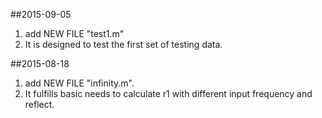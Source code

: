 ##2015-09-05
1. add NEW FILE "test1.m"
2. It is designed to test the first set of testing data.

##2015-08-18 
1. add NEW FILE "infinity.m".  
2. It fulfills basic needs to calculate r1 with different input frequency and reflect.  
